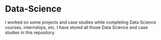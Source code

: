 # Data-Science

I worked on some projects and case studies while completing Data Science courses, internships, etc.
I have stored all those Data Science and case studies in this repository.
